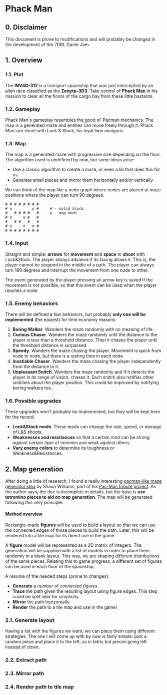 # Phack Man

## 0. Disclaimer

This document is prone to modifications and will probably be changed in the development of the 7DRL Game Jam.

## 1. Overview
### 1.1. Plot
The **INV4D-312** is a transport spaceship that was just intercepted by an alien race classified as the **Zenytp-3D3**. Take control of **Phack Man** in his mission to clear all the floors of the cargo bay from these little bastards.

### 1.2. Gameplay
Phack Man's gameplay resembles the good ol’ Pacman mechanics. The map is a generated maze and entities can move freely through it. Phack Man can shoot with Lock & Stock, his loyal twin miniguns.

### 1.3. Map
The map is a generated maze with progressive size depending on the floor. The algorithm used is undefined by now, but some ideas arise:

* Use a classic algorithm to create a maze, or even a lib that does this for us.
* Generate small pieces and mirror them horizontally and/or vertically.

We can think of the map like a node graph where nodes are placed at maze positions where the player can turn 90 degrees.

```
# # # # # # # #
# o         o #     # - solid block
#   # # # #   #     o - map node
# o     o #   #
#   # #   #   #
# o     o   o #
# # # # # # # #
```

### 1.4. Input
Straight and simple: **arrows** for **movement** and **space** to **shoot** with Lock&Stock. The player always advance if its facing allows it. This is, the player cannot be stopped in the middle of a path. The player can always turn 180 degrees and interrupt the movement from one node to other.

The event generated by the player pressing an arrow key is saved if the movement is not possible, so that this event can be used when the player reaches a node.

### 1.5. Enemy behaviors

There will be defined a few behaviors, but probably **only one will be implemented** (the easiest) for time economy reasons.

1. **Boring Walker**. Wanders the maze randomly with no meaning of life.  
2. **Curious Chaser**. Wanders the maze randomly until the distance to the player is less than a threshold distance. Then it chases the player until the threshold distance is surpassed.
3. **Speedy**. Wanders the maze chasing the player. Movement is quick from node to node, but there is a resting time in each node.
4. **Insatiable Chaser**. Wanders the maze chasing the player independently from the distance to it.
5. **Unpleasant Snitch**. Wanders the maze randomly and if it detects the player in its range of vision, chases it. Each snitch also notifies other snitches about the player position. This could be improved by notifying boring walkers too.

### 1.6. Possible upgrades

These upgrades won't probably be implemented, but they will be kept here for the record.

* **Lock&Stock mods**. These mods can change the rate, speed, or damage of L&S shoots.
* **Weaknesses and resistances** so that a certain mod can be strong against certain type of enemies and weak against others.
* **Vary enemy colors** to determine its toughness or Weakness&Resistances.

## 2. Map generation

After doing a little of research, I found a really interesting [pacman-like maze generator idea](http://pacman.shaunew.com/play/mapgen/) by Shaun Williams, part of his [Pac-Man tribute project](http://pacman.shaunew.com/). As the author says, the doc is incomplete in details, but the base is **use tetromino pieces to aid on map generation**. The map will be generated following this very principle.

#### Method overview
Rectangle-made **figures** will be used to build a layout so that we can use the connected edges of those pieces to build the path. Later, this will be rendered into a tile map for its direct use in the game.

A **figure** model will be represented as a 2D matrix of integers. The generation will be supplied with a list of models in order to place them randomly in a blank layout. This way, we are shaping different distributions of the same pieces. Relating this to game progress, a different set of figures can be used in each floor of the spaceship.

A resume of the needed steps (prone to changes):

* **Generate** a number of *connected figures*.
* **Trace** the path given the resulting layout using figure edges. This step could be split later for simplicity.
* **Mirror** the path horizontally.
* **Render** the path to a tile map and use in the game!

### 2.1. Generate layout

Having a list with the figures we want, we can place them using different strategies. The one I will come up with by now is fairly simple: pick a random piece and place it to the left, as in tetris but pieces going left instead of down.

### 2.2. Extract path

### 2.3. Mirror path

### 2.4. Render path to tile map
